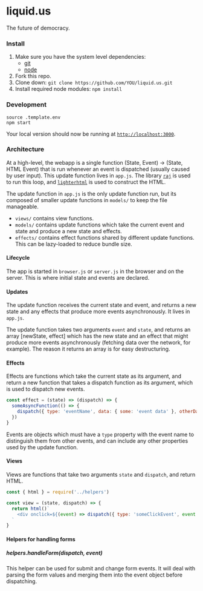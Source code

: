 # liquid.us

The future of democracy.

### Install

1. Make sure you have the system level dependencies:
    - [git](https://git-scm.com/)
    - [node](https://nodejs.org/)
2. Fork this repo.
3. Clone down: `git clone https://github.com/YOU/liquid.us.git`
4. Install required node modules: `npm install`

### Development

```
source .template.env
npm start
```

Your local version should now be running at [`http://localhost:3000`](http://localhost:3000).

### Architecture

At a high-level, the webapp is a single function (State, Event) -> (State, HTML Event) that is run whenever an event is
dispatched (usually caused by user input). This update function lives in `app.js`.
The library [`raj`](https://jew.ski/raj/) is used to run this loop, and
[`lighterhtml`](https://github.com/WebReflection/lighterhtml) is used to construct the HTML.

The update function in `app.js` is the only update function run, but its
composed of smaller update functions in `models/` to keep the file manageable.

- `views/` contains view functions.
- `models/` contains update functions which take the current event and state
  and produce a new state and effects.
- `effects/` contains effect functions shared by different update functions.
  This can be lazy-loaded to reduce bundle size.

#### Lifecycle

The app is started in `browser.js` or `server.js` in the browser and on the server. This is where initial state
and events are declared.

#### Updates

The update function receives the current state and event, and returns a new state and any effects that produce
more events asynchronously. It lives in `app.js`.

The update function takes two arguments `event` and `state`, and returns an array [newState, effect] which has the new
state and an effect that might produce more events asynchronously (fetching data over the network, for example).
The reason it returns an array is for easy destructuring.

#### Effects

Effects are functions which take the current state as its argument, and return a new function that takes a
dispatch function as its argument, which is used to dispatch new events.

```javascript
const effect = (state) => (dispatch) => {
  someAsyncFunction(() => {
    dispatch({ type: 'eventName', data: { some: 'event data' }, otherData: { some: 'other event data' } })
  })
}
```

Events are objects which must have a `type` property with the event name to distinguish them from other events,
and can include any other properties used by the update function.

#### Views

Views are functions that take two arguments `state` and `dispatch`, and return HTML.

```javascript
const { html } = require('../helpers')

const view = (state, dispatch) => {
  return html()`
    <div onclick=${(event) => dispatch({ type: 'someClickEvent', event })}>Hello, World</div>
  `
}
```

#### Helpers for handling forms

##### helpers.handleForm(dispatch, event)

This helper can be used for submit and change form events. It will deal with parsing the form values and merging them
into the event object before dispatching.
